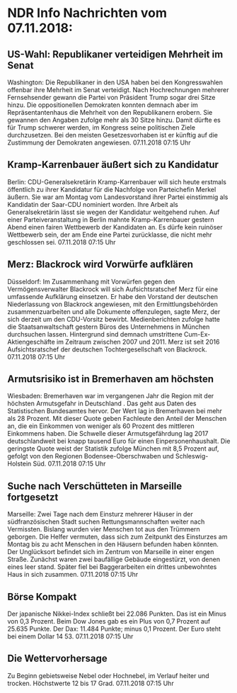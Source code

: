 # NDR Info Nachrichten vom 07.11.2018:


## US-Wahl: Republikaner verteidigen Mehrheit im Senat
Washington: Die Republikaner in den USA haben bei den Kongresswahlen offenbar ihre Mehrheit im Senat verteidigt. Nach Hochrechnungen mehrerer Fernsehsender gewann die Partei von Präsident Trump sogar drei Sitze hinzu. Die oppositionellen Demokraten konnten demnach aber im Repräsentantenhaus die Mehrheit von den Republikanern erobern. Sie gewannen den Angaben zufolge mehr als 30 Sitze hinzu. Damit dürfte es für Trump schwerer werden, im Kongress seine politischen Ziele durchzusetzen. Bei den meisten Gesetzesvorhaben ist er künftig auf die Zustimmung der Demokraten angewiesen. 07.11.2018 07:15 Uhr 

## Kramp-Karrenbauer äußert sich zu Kandidatur
Berlin: CDU-Generalsekretärin Kramp-Karrenbauer will sich heute erstmals öffentlich zu ihrer Kandidatur für die Nachfolge von Parteichefin Merkel äußern. Sie war am Montag vom Landesvorstand ihrer Partei einstimmig als Kandidatin der Saar-CDU nominiert worden. Ihre Arbeit als Generalsekretärin lässt sie wegen der Kandidatur weitgehend ruhen. Auf einer Parteiveranstaltung in Berlin mahnte Kramp-Karrenbauer gestern Abend einen fairen Wettbewerb der Kandidaten an. Es dürfe kein ruinöser Wettbewerb sein, der am Ende eine Partei zurücklasse, die nicht mehr geschlossen sei. 07.11.2018 07:15 Uhr 

## Merz: Blackrock wird Vorwürfe aufklären
Düsseldorf: Im Zusammenhang mit Vorwürfen gegen den Vermögensverwalter Blackrock will sich Aufsichtsratschef Merz für eine umfassende Aufklärung einsetzen. Er habe den Vorstand der deutschen Niederlassung von Blackrock angewiesen, mit den Ermittlungsbehörden zusammenzuarbeiten und alle Dokumente offenzulegen, sagte Merz, der sich derzeit um den CDU-Vorsitz bewirbt. Medienberichten zufolge hatte die Staatsanwaltschaft gestern Büros des Unternehmens in München durchsuchen lassen. Hintergrund sind demnach umstrittene Cum-Ex-Aktiengeschäfte im Zeitraum zwischen 2007 und 2011. Merz ist seit 2016 Aufsichtsratschef der deutschen Tochtergesellschaft von Blackrock. 07.11.2018 07:15 Uhr 

## Armutsrisiko ist in Bremerhaven am höchsten
Wiesbaden:	Bremerhaven war im vergangenen Jahr die Region mit der höchsten Armutsgefahr in Deutschland . Das geht aus Daten des Statistischen Bundesamtes hervor. Der Wert lag in Bremerhaven bei mehr als 28 Prozent. Mit dieser Quote geben Fachleute den Anteil der Menschen an, die ein Einkommen von weniger als 60 Prozent des mittleren Einkommens haben. Die Schwelle dieser Armutsgefährdung lag 2017 deutschlandweit bei knapp tausend Euro für einen Einpersonenhaushalt. Die geringste Quote weist der Statistik zufolge München mit 8,5 Prozent auf, gefolgt von den Regionen Bodensee-Oberschwaben und Schleswig-Holstein Süd. 07.11.2018 07:15 Uhr 

## Suche nach Verschütteten in Marseille fortgesetzt
Marseille: Zwei Tage nach dem Einsturz mehrerer Häuser in der südfranzösischen Stadt suchen Rettungsmannschaften weiter nach Vermissten. Bislang wurden vier Menschen tot aus den Trümmern geborgen. Die Helfer vermuten, dass sich zum Zeitpunkt des Einsturzes am Montag bis zu acht Menschen in den Häusern befunden haben könnten. Der Unglücksort befindet sich im Zentrum von Marseille in einer engen Straße. Zunächst waren zwei baufällige Gebäude eingestürzt, von denen eines leer stand. Später fiel bei Baggerarbeiten ein drittes unbewohntes Haus in sich zusammen. 07.11.2018 07:15 Uhr 

## Börse Kompakt
Der japanische Nikkei-Index schließt bei 22.086 Punkten. Das ist ein Minus von 0,3 Prozent. Beim Dow Jones gab es ein Plus von 0,7 Prozent auf 25.635 Punkte. Der Dax:			11.484 Punkte; minus 0,1 Prozent. Der Euro steht bei einem Dollar 14 53. 07.11.2018 07:15 Uhr 

## Die Wettervorhersage
Zu Beginn gebietsweise Nebel oder Hochnebel, im Verlauf heiter und trocken. Höchstwerte 12 bis 17 Grad. 07.11.2018 07:15 Uhr 

